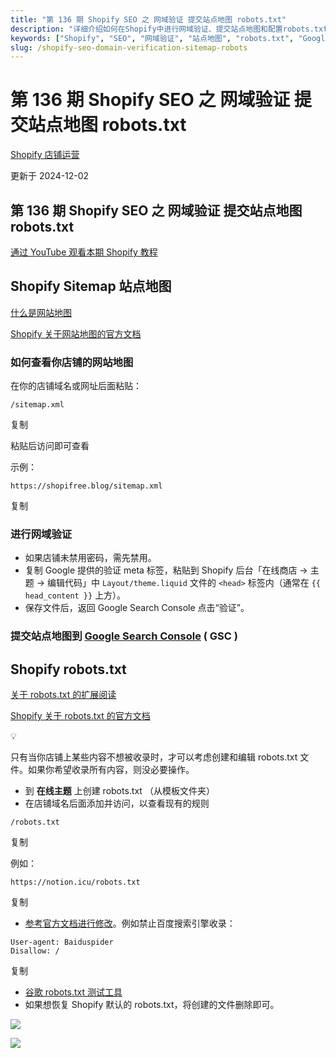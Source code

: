 ```yaml
---
title: "第 136 期 Shopify SEO 之 网域验证 提交站点地图 robots.txt"
description: "详细介绍如何在Shopify中进行网域验证、提交站点地图和配置robots.txt文件以优化SEO"
keywords: ["Shopify", "SEO", "网域验证", "站点地图", "robots.txt", "Google Search Console"]
slug: /shopify-seo-domain-verification-sitemap-robots
---
```


# 第 136 期 Shopify SEO 之 网域验证 提交站点地图 robots.txt

[Shopify 店铺运营](https://shopify2006.com/tag/shopify-dian-pu-yun-ying/)

更新于 2024-12-02

## 第 136 期 Shopify SEO 之 网域验证 提交站点地图 robots.txt

[通过 YouTube 观看本期 Shopify 教程](https://youtu.be/WxMd5yUNfm0)

## Shopify Sitemap 站点地图

[什么是网站地图](https://developers.google.com/search/docs/advanced/sitemaps/overview?hl=zh-cn)

[Shopify 关于网站地图的官方文档](https://help.shopify.com/en/manual/promoting-marketing/seo/find-site-map)

### 如何查看你店铺的网站地图

在你的店铺域名或网址后面粘贴：

```liquid
/sitemap.xml
```

复制

粘贴后访问即可查看

示例：

```url
https://shopifree.blog/sitemap.xml
```

复制

### 进行网域验证

- 如果店铺未禁用密码，需先禁用。
- 复制 Google 提供的验证 meta 标签，粘贴到 Shopify 后台「在线商店 → 主题 → 编辑代码」中 `Layout/theme.liquid` 文件的 `<head>` 标签内（通常在 `{{ head_content }}` 上方）。
- 保存文件后，返回 Google Search Console 点击“验证”。

### 提交站点地图到 [Google Search Console](https://search.google.com/search-console/about) ( GSC )

## Shopify robots.txt

[关于 robots.txt 的扩展阅读](https://developers.google.com/search/docs/advanced/robots/intro?hl=zh-cn)

[Shopify 关于 robots.txt 的官方文档](https://help.shopify.com/en/manual/promoting-marketing/seo/editing-robots-txt)

💡

只有当你店铺上某些内容不想被收录时，才可以考虑创建和编辑 robots.txt 文件。如果你希望收录所有内容，则没必要操作。

-   到 **在线主题** 上创建 robots.txt （从模板文件夹）
-   在店铺域名后面添加并访问，以查看现有的规则

```plain
/robots.txt
```

复制

例如：

```plain
https://notion.icu/robots.txt
```

复制

-   [参考官方文档进行修改](https://shopify.dev/docs/themes/seo/robots-txt)。例如禁止百度搜索引擎收录：

```plain
User-agent: Baiduspider
Disallow: /
```

复制

-   [谷歌 robots.txt 测试工具](https://support.google.com/webmasters/answer/6062598?hl=en)
-   如果想恢复 Shopify 默认的 robots.txt，将创建的文件删除即可。

![](https://shopify2006.com/assets/built/shopify2006.ico?v=2ea66c62ff)

![](https://shopify2006.com/assets/built/shopify2006.ico?v=1283176712)